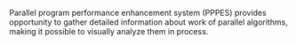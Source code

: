 Parallel program performance enhancement system (PPPES) provides opportunity to gather detailed information about work of parallel algorithms, making it possible to visually analyze them in process.